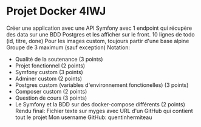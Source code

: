 # Projet Docker 4IWJ

Créer une application avec une API Symfony avec 1 endpoint qui récupère des data sur une BDD Postgres et les afficher sur le front. 10 lignes de todo (id, titre, done)
Pour les images custom, toujours partir d'une base alpine
Groupe de 3 maximum (sauf exception)
Notation:
- Qualité de la soutenance (3 points)
- Projet fonctionnel (2 points)
- Symfony custom (3 points)
- Adminer custom (2 points)
- Postgres custom (variables d'environnement fonctionelles) (3 points)
- Composer custom (2 points)
- Question de cours (3 points)
- Le Symfony et la BDD sur des docker-compose différents (2 points)
Rendu final:
Fichier texte sur myges avec URL d'un GitHub qui contient tout le projet Mon username GitHub: quentinhermiteau



